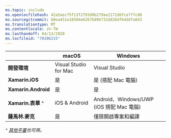 ```yaml
---
ms.topic: include
ms.openlocfilehash: 42a5aecf5f13f2f93d9b279ae2171d6fce7ffc88
ms.sourcegitcommit: b0ea451e18504e6267b896732dd26df64ddfa843
ms.translationtype: MT
ms.contentlocale: zh-TW
ms.lasthandoff: 04/13/2020
ms.locfileid: "70206215"
---
```

||macOS|Windows|
|---|---|---|
|**開發環境**|Visual Studio for Mac|Visual Studio|
|**Xamarin.iOS**|是|是 (搭配 Mac 電腦)|
|**Xamarin.Android**|是|是|
|**Xamarin.表單** ^|iOS & Android|Android、Windows/UWP (iOS 搭配 Mac 電腦)|
|**薩馬林.麥克**|是|僅限開啟專案和編譯|

_^ [其他平臺](https://github.com/xamarin/Xamarin.Forms/wiki/Platform-Support)也可用。_
